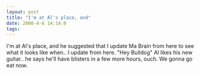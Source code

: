 ```yaml
---
layout: post
title: "I'm at Al's place, and"
date: 2000-4-6 14:14:0
tags: 
---
```


I'm at Al's place, and he suggested that I update Ma Brain from here to see what it looks like when.. I update from here. "Hey Bulldog" Al likes his new guitar.. he says he'll have blisters in a few more hours, ouch. We gonna go eat now.

